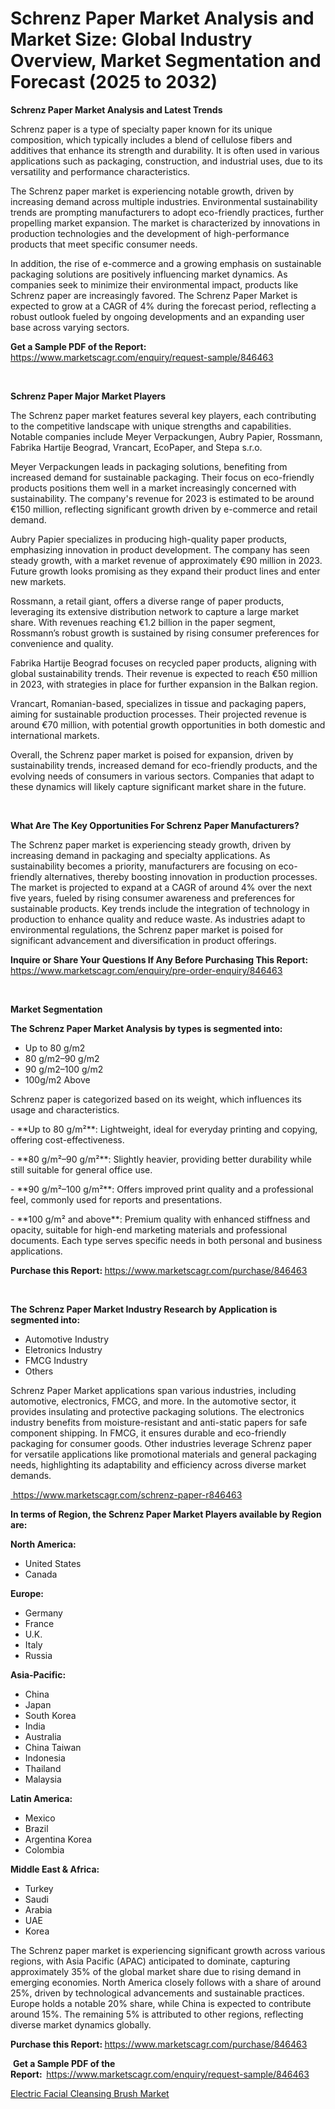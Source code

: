 <p><h1>Schrenz Paper Market Analysis and Market Size: Global Industry Overview, Market Segmentation and Forecast (2025 to 2032)</h1></p><p><strong>Schrenz Paper Market Analysis and Latest Trends</strong></p>
<p><p>Schrenz paper is a type of specialty paper known for its unique composition, which typically includes a blend of cellulose fibers and additives that enhance its strength and durability. It is often used in various applications such as packaging, construction, and industrial uses, due to its versatility and performance characteristics.</p><p>The Schrenz paper market is experiencing notable growth, driven by increasing demand across multiple industries. Environmental sustainability trends are prompting manufacturers to adopt eco-friendly practices, further propelling market expansion. The market is characterized by innovations in production technologies and the development of high-performance products that meet specific consumer needs. </p><p>In addition, the rise of e-commerce and a growing emphasis on sustainable packaging solutions are positively influencing market dynamics. As companies seek to minimize their environmental impact, products like Schrenz paper are increasingly favored. The Schrenz Paper Market is expected to grow at a CAGR of 4% during the forecast period, reflecting a robust outlook fueled by ongoing developments and an expanding user base across varying sectors.</p></p>
<p><strong>Get a Sample PDF of the Report:&nbsp;</strong> <a href="https://www.marketscagr.com/enquiry/request-sample/846463?utm_campaign=3508&utm_medium=2&utm_source=Github&utm_content=ia&utm_term=04042025&utm_id=schrenz-paper">https://www.marketscagr.com/enquiry/request-sample/846463</a></p>
<p>&nbsp;</p>
<p><strong>Schrenz Paper Major Market Players</strong></p>
<p><p>The Schrenz paper market features several key players, each contributing to the competitive landscape with unique strengths and capabilities. Notable companies include Meyer Verpackungen, Aubry Papier, Rossmann, Fabrika Hartije Beograd, Vrancart, EcoPaper, and Stepa s.r.o.</p><p>Meyer Verpackungen leads in packaging solutions, benefiting from increased demand for sustainable packaging. Their focus on eco-friendly products positions them well in a market increasingly concerned with sustainability. The company's revenue for 2023 is estimated to be around €150 million, reflecting significant growth driven by e-commerce and retail demand.</p><p>Aubry Papier specializes in producing high-quality paper products, emphasizing innovation in product development. The company has seen steady growth, with a market revenue of approximately €90 million in 2023. Future growth looks promising as they expand their product lines and enter new markets.</p><p>Rossmann, a retail giant, offers a diverse range of paper products, leveraging its extensive distribution network to capture a large market share. With revenues reaching €1.2 billion in the paper segment, Rossmann’s robust growth is sustained by rising consumer preferences for convenience and quality.</p><p>Fabrika Hartije Beograd focuses on recycled paper products, aligning with global sustainability trends. Their revenue is expected to reach €50 million in 2023, with strategies in place for further expansion in the Balkan region.</p><p>Vrancart, Romanian-based, specializes in tissue and packaging papers, aiming for sustainable production processes. Their projected revenue is around €70 million, with potential growth opportunities in both domestic and international markets.</p><p>Overall, the Schrenz paper market is poised for expansion, driven by sustainability trends, increased demand for eco-friendly products, and the evolving needs of consumers in various sectors. Companies that adapt to these dynamics will likely capture significant market share in the future.</p></p>
<p>&nbsp;</p>
<p><strong>What Are The Key Opportunities For Schrenz Paper Manufacturers?</strong></p>
<p><p>The Schrenz paper market is experiencing steady growth, driven by increasing demand in packaging and specialty applications. As sustainability becomes a priority, manufacturers are focusing on eco-friendly alternatives, thereby boosting innovation in production processes. The market is projected to expand at a CAGR of around 4% over the next five years, fueled by rising consumer awareness and preferences for sustainable products. Key trends include the integration of technology in production to enhance quality and reduce waste. As industries adapt to environmental regulations, the Schrenz paper market is poised for significant advancement and diversification in product offerings.</p></p>
<p><strong>Inquire or Share Your Questions If Any Before Purchasing This Report:</strong> <a href="https://www.marketscagr.com/enquiry/pre-order-enquiry/846463?utm_campaign=3508&utm_medium=2&utm_source=Github&utm_content=ia&utm_term=04042025&utm_id=schrenz-paper">https://www.marketscagr.com/enquiry/pre-order-enquiry/846463</a></p>
<p>&nbsp;</p>
<p><strong>Market Segmentation</strong></p>
<p><strong>The Schrenz Paper Market Analysis by types is segmented into:</strong></p>
<p><ul><li>Up to 80 g/m2</li><li>80 g/m2–90 g/m2</li><li>90 g/m2–100 g/m2</li><li>100g/m2 Above</li></ul></p>
<p><p>Schrenz paper is categorized based on its weight, which influences its usage and characteristics. </p><p>- **Up to 80 g/m²**: Lightweight, ideal for everyday printing and copying, offering cost-effectiveness.  </p><p>- **80 g/m²–90 g/m²**: Slightly heavier, providing better durability while still suitable for general office use.  </p><p>- **90 g/m²–100 g/m²**: Offers improved print quality and a professional feel, commonly used for reports and presentations.  </p><p>- **100 g/m² and above**: Premium quality with enhanced stiffness and opacity, suitable for high-end marketing materials and professional documents. Each type serves specific needs in both personal and business applications.</p></p>
<p><strong>Purchase this Report:&nbsp;</strong><a href="https://www.marketscagr.com/purchase/846463?utm_campaign=3508&utm_medium=2&utm_source=Github&utm_content=ia&utm_term=04042025&utm_id=schrenz-paper">https://www.marketscagr.com/purchase/846463</a></p>
<p>&nbsp;</p>
<p><strong>The Schrenz Paper Market Industry Research by Application is segmented into:</strong></p>
<p><ul><li>Automotive Industry</li><li>Eletronics Industry</li><li>FMCG Industry</li><li>Others</li></ul></p>
<p><p>Schrenz Paper Market applications span various industries, including automotive, electronics, FMCG, and more. In the automotive sector, it provides insulating and protective packaging solutions. The electronics industry benefits from moisture-resistant and anti-static papers for safe component shipping. In FMCG, it ensures durable and eco-friendly packaging for consumer goods. Other industries leverage Schrenz paper for versatile applications like promotional materials and general packaging needs, highlighting its adaptability and efficiency across diverse market demands.</p></p>
<p><a href="https://www.marketscagr.com/schrenz-paper-r846463?utm_campaign=3508&utm_medium=2&utm_source=Github&utm_content=ia&utm_term=04042025&utm_id=schrenz-paper">&nbsp;https://www.marketscagr.com/schrenz-paper-r846463</a></p>
<p><strong>In terms of Region, the Schrenz Paper Market Players available by Region are:</strong></p>
<p>
    <p> <strong> North America: </strong>
        <ul>
            <li>United States</li>
            <li>Canada</li>
        </ul>
        </p> 
    <p> <strong> Europe: </strong>
        <ul>
            <li>Germany</li>
            <li>France</li>
            <li>U.K.</li>
            <li>Italy</li>
            <li>Russia</li>
        </ul>
        </p> 
    <p> <strong> Asia-Pacific: </strong>
        <ul>
            <li>China</li>
            <li>Japan</li>
            <li>South Korea</li>
            <li>India</li>
            <li>Australia</li>
            <li>China Taiwan</li>
            <li>Indonesia</li>
            <li>Thailand</li>
            <li>Malaysia</li>
        </ul>
        </p> 
    <p> <strong> Latin America: </strong>
        <ul>
            <li>Mexico</li>
            <li>Brazil</li>
            <li>Argentina Korea</li>
            <li>Colombia</li>
        </ul>
        </p> 
    <p> <strong> Middle East & Africa: </strong>
        <ul>
            <li>Turkey</li>
            <li>Saudi</li>
            <li>Arabia</li>
            <li>UAE</li>
            <li>Korea</li>
        </ul>
    </p>
    </p>
<p><p>The Schrenz paper market is experiencing significant growth across various regions, with Asia Pacific (APAC) anticipated to dominate, capturing approximately 35% of the global market share due to rising demand in emerging economies. North America closely follows with a share of around 25%, driven by technological advancements and sustainable practices. Europe holds a notable 20% share, while China is expected to contribute around 15%. The remaining 5% is attributed to other regions, reflecting diverse market dynamics globally.</p></p>
<p><strong>Purchase this Report: </strong><a href="https://www.marketscagr.com/purchase/846463?utm_campaign=3508&utm_medium=2&utm_source=Github&utm_content=ia&utm_term=04042025&utm_id=schrenz-paper">https://www.marketscagr.com/purchase/846463</a></p>
<p>&nbsp;<strong>Get a Sample PDF of the Report:&nbsp;&nbsp;</strong><a href="https://www.marketscagr.com/enquiry/request-sample/846463?utm_campaign=3508&utm_medium=2&utm_source=Github&utm_content=ia&utm_term=04042025&utm_id=schrenz-paper">https://www.marketscagr.com/enquiry/request-sample/846463</a></p>
<p><strong></strong></p>
<p><p><a href="https://github.com/rigelciara0p/Market-Research-Report-List-1/blob/main/electric-facial-cleansing-brush-market.md?utm_campaign=3508&utm_medium=2&utm_source=Github&utm_content=ia&utm_term=04042025&utm_id=schrenz-paper">Electric Facial Cleansing Brush Market</a></p></p>